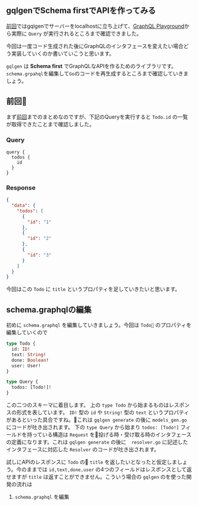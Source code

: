 
## gqlgenでSchema firstでAPIを作ってみる
[前回](https://bannzai.hatenadiary.jp/entry/2018/11/28/025612)ではgqlgenでサーバーをlocalhostに立ち上げて、[GraphQL Playground](https://github.com/prisma/graphql-playground)から実際に `Query` が実行されるところまで確認できました。

今回は一度コード生成された後にGraphQLのインタフェースを変えたい場合どう実装していくのか書いていこうと思います。  

`gqlgen` は **Schema first** でGraphQLなAPIを作るためのライブラリです。  
`schema.grpahql`を編集して`Go`のコードを再生成するところまで確認していきましょう。  


## 前回
まず[前回](https://bannzai.hatenadiary.jp/entry/2018/11/28/025612)までのまとめなのですが、下記のQueryを実行すると `Todo.id` の一覧が取得できたことまで確認しました。

### Query
```GrpahQL
query {
  todos {
    id
  }
}
```

### Response
```json
{
  "data": {
    "todos": [
      {
        "id": "1"
      },
      {
        "id": "2"
      },
      {
        "id": "3"
      }
    ]
  }
}
```

今回はこの `Todo` に `title` というプロパティを足していきたいと思います。  

## schema.graphqlの編集
初めに `schema.graphql` を編集していきましょう。今回は `Todo` のプロパティを編集していくので

```graphql
type Todo {
  id: ID!
  text: String!
  done: Boolean!
  user: User!
}

type Query {
  todos: [Todo!]!
}
```

この二つのスキーマに着目します。 上の `type Todo` から始まるものはレスポンスの形式を表しています。 `ID!` 型の `id` や `String!` 型の `text` というプロパティがあるといった具合ですね。これは `gqlgen generate` の後に `models_gen.go` にコードが吐き出されます。
下の `type Query` から始まり `todos: [Todo!]` フィールドを持っている構造は `Request` を投げる時・受け取る時のインタフェースの定義になります。これは `gqlgen generate` の後に　`resolver.go` に記述したインタフェースに対応した `Resolver` のコードが吐き出されます。  

試しにAPIのレスポンスに `Todo` の `title` を返したいとなったと仮定しましょう。今のままでは `id,text,done,user` の4つのフィールドはレスポンスとして返せますが `title` は返すことができません。こういう場合の `gqlgen` のを使った開発の流れは

1.  `schema.graphql` を編集
